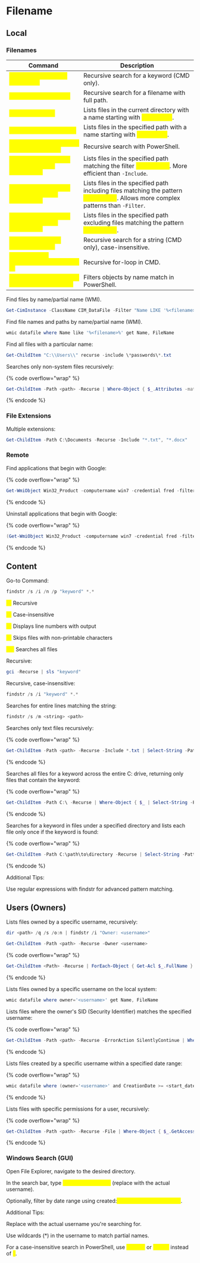 # Filename

## Local

### Filenames

<table data-header-hidden data-full-width="true"><thead><tr><th>Command</th><th>Description</th></tr></thead><tbody><tr><td><mark style="color:yellow;"><code>where /R C:\Users\ "keyword*"</code></mark></td><td>Recursive search for a keyword (CMD only).</td></tr><tr><td><mark style="color:yellow;"><code>dir /s /b &#x3C;filename></code></mark></td><td>Recursive search for a filename with full path.</td></tr><tr><td><mark style="color:yellow;"><code>dir &#x3C;filename>*</code></mark></td><td>Lists files in the current directory with a name starting with <mark style="color:yellow;"><code>&#x3C;filename></code></mark>.</td></tr><tr><td><mark style="color:yellow;"><code>dir &#x3C;path>\&#x3C;filename>*</code></mark></td><td>Lists files in the specified path with a name starting with <mark style="color:yellow;"><code>&#x3C;filename></code></mark>.</td></tr><tr><td><mark style="color:yellow;"><code>Get-ChildItem C:\Users *readme* -Recurse</code></mark></td><td>Recursive search with PowerShell.</td></tr><tr><td><mark style="color:yellow;"><code>Get-ChildItem -Path &#x3C;path> -Filter &#x3C;filename>*</code></mark></td><td>Lists files in the specified path matching the filter <mark style="color:yellow;"><code>&#x3C;filename>*</code></mark>. More efficient than <code>-Include</code>.</td></tr><tr><td><mark style="color:yellow;"><code>Get-ChildItem -Path &#x3C;path> -Include &#x3C;filename>*</code></mark></td><td>Lists files in the specified path including files matching the pattern <mark style="color:yellow;"><code>&#x3C;filename>*</code></mark>. Allows more complex patterns than <code>-Filter</code>.</td></tr><tr><td><mark style="color:yellow;"><code>Get-ChildItem -Path &#x3C;path> -Exclude &#x3C;filename>*</code></mark></td><td>Lists files in the specified path excluding files matching the pattern <mark style="color:yellow;"><code>&#x3C;filename>*</code></mark>.</td></tr><tr><td><mark style="color:yellow;"><code>findstr /s /i /m "search_string"</code></mark></td><td>Recursive search for a string (CMD only), case-insensitive.</td></tr><tr><td><mark style="color:yellow;"><code>for /R %f in (&#x3C;filename>*) do @echo %f</code></mark></td><td>Recursive for-loop in CMD.</td></tr><tr><td><mark style="color:yellow;"><code>Where-Object { $_.Name -like "&#x3C;filename>*" }</code></mark></td><td>Filters objects by name match in PowerShell.</td></tr></tbody></table>

Find files by name/partial name (WMI).

```powershell
Get-CimInstance -ClassName CIM_DataFile -Filter "Name LIKE '%<filename>%'"
```

Find file names and paths by name/partial name (WMI).

```powershell
wmic datafile where Name like '%<filename>%' get Name, FileName
```

Find all files with a particular name:

```powershell
Get-ChildItem "C:\\Users\\" recurse -include \*passwords\*.txt
```

Searches only non-system files recursively:

{% code overflow="wrap" %}
```powershell
Get-ChildItem -Path <path> -Recurse | Where-Object { $_.Attributes -match 'Archive' } | Select-String -Pattern <string>
```
{% endcode %}

### File Extensions

Multiple extensions:

```powershell
Get-ChildItem -Path C:\Documents -Recurse -Include "*.txt", "*.docx"
```

### Remote

Find applications that begin with Google:

{% code overflow="wrap" %}
```powershell
Get-WmiObject Win32_Product -computername win7 -credential fred -filter "Name like '%Google%'"
```
{% endcode %}

Uninstall applications that begin with Google:

{% code overflow="wrap" %}
```powershell
(Get-WmiObject Win32_Product -computername win7 -credential fred -filter "Name like '%Google%'").Uninstall()
```
{% endcode %}

## Content

Go-to Command:

```powershell
findstr /s /i /n /p "keyword" *.* 
```

<mark style="color:yellow;">`/s`</mark> Recursive

<mark style="color:yellow;">`/i`</mark> Case-insensitive

<mark style="color:yellow;">`/n`</mark> Displays line numbers with output

<mark style="color:yellow;">`/p`</mark> Skips files with non-printable characters

<mark style="color:yellow;">`*.*`</mark> Searches all files

Recursive:

```powershell
gci -Recurse | sls "keyword"
```

Recursive, case-insensitive:

```powershell
findstr /s /i "keyword" *.*
```

Searches for entire lines matching the string:

```powershell
findstr /s /m <string> <path>
```

Searches only text files recursively:

{% code overflow="wrap" %}
```powershell
Get-ChildItem -Path <path> -Recurse -Include *.txt | Select-String -Pattern <string>
```
{% endcode %}

Searches all files for a keyword across the entire C: drive, returning only files that contain the keyword:

{% code overflow="wrap" %}
```powershell
Get-ChildItem -Path C:\ -Recurse | Where-Object { $_ | Select-String -Pattern "keyword" -Quiet }
```
{% endcode %}

Searches for a keyword in files under a specified directory and lists each file only once if the keyword is found:

{% code overflow="wrap" %}
```powershell
Get-ChildItem -Path C:\path\to\directory -Recurse | Select-String -Pattern "keyword" -List
```
{% endcode %}

Additional Tips:

Use regular expressions with findstr for advanced pattern matching.

## Users (Owners)

Lists files owned by a specific username, recursively:

```powershell
dir <path> /q /s /o:n | findstr /i "Owner: <username>"
```

```powershell
Get-ChildItem -Path <path> -Recurse -Owner <username>
```

{% code overflow="wrap" %}
```powershell
Get-ChildItem <Path> -Recurse | ForEach-Object { Get-Acl $_.FullName } | Select-Object Path, Owner
```
{% endcode %}

Lists files owned by a specific username on the local system:

```powershell
wmic datafile where owner='<username>' get Name, FileName
```

Lists files where the owner's SID (Security Identifier) matches the specified username:

{% code overflow="wrap" %}
```powershell
Get-ChildItem -Path <path> -Recurse -ErrorAction SilentlyContinue | Where-Object { $_.GetAccessControl().Owner.Owner -eq "<username>" }
```
{% endcode %}

Lists files created by a specific username within a specified date range:

{% code overflow="wrap" %}
```powershell
wmic datafile where (owner='<username>' and CreationDate >= <start_date> and CreationDate <= <end_date>) get Name, FileName
```
{% endcode %}

Lists files with specific permissions for a user, recursively:

{% code overflow="wrap" %}
```powershell
Get-ChildItem -Path <path> -Recurse -File | Where-Object { $_.GetAccessControl().Access.IdentityReference -like "<username>*" } | Select-Object FullName
```
{% endcode %}

### Windows Search (GUI)

Open File Explorer, navigate to the desired directory.

In the search bar, type <mark style="color:yellow;">`created:<username>`</mark> (replace with the actual username).

Optionally, filter by date range using created:<mark style="color:yellow;">`<start_date>..<end_date>`</mark>.

Additional Tips:

Replace with the actual username you're searching for.

Use wildcards (\*) in the username to match partial names.

For a case-insensitive search in PowerShell, use <mark style="color:yellow;">`-imatch`</mark> or <mark style="color:yellow;">`-ilike`</mark> instead of <mark style="color:yellow;">`=`</mark>.
